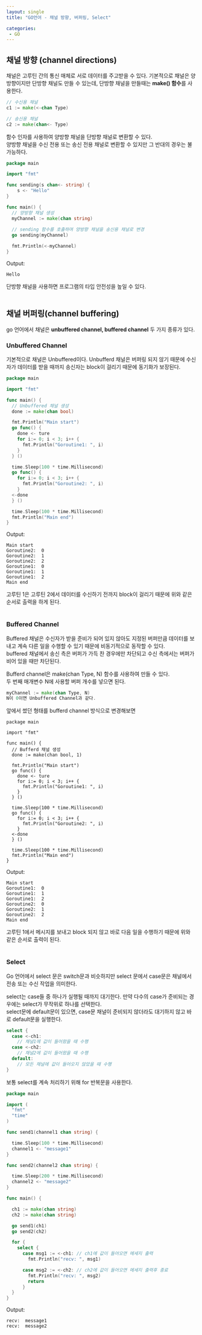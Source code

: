 ```yaml
---
layout: single
title: "GO언어 - 채널 방향, 버퍼링, Select"

categories:
 - GO
---
```



## 채널 방향 (channel directions)
채널은 고루틴 간의 통신 매체로 서로 데이터를 주고받을 수 있다. 기본적으로 채널은 양방향이지만 단방향 채널도 만들 수 있는데,  단방향 채널을 만들때는 **make() 함수**를 사용한다.
```go
// 수신용 채널
c1 := make(<-chan Type)

// 송신용 채널
c2 := make(chan<- Type)
```
함수 인자를 사용하여 양방향 채널을 단방향 채널로 변환할 수 있다. <br>
양방향 채널을 수신 전용 또는 송신 전용 채널로 변환할 수 있지만 그 반대의 경우는 불가능하다. <br>
```go
package main

import "fmt"

func sending(s chan<- string) {
	s <- "Hello"
}

func main() {
  // 양방향 채널 생성
  myChannel := make(chan string)
  
  // sending 함수를 호출하여 양방향 채널을 송신용 채널로 변경
  go sending(myChannel)

  fmt.Println(<-myChannel)
}
```
Output:
```
Hello
```
단방향 채널을 사용하면 프로그램의 타입 안전성을 높일 수 있다. <br> <br>

## 채널 버퍼링(channel buffering)
go 언어에서 채널은 **unbuffered channel, buffered channel** 두 가지 종류가 있다.

### Unbuffered Channel
기본적으로 채널은 Unbuffered이다. Unbufferd 채널은 버퍼링 되지 않기 때문에 수신자가 데이터를 받을 때까지 송신자는 block이 걸리기 때문에 동기화가 보장된다. <br>
```go
package main

import "fmt"

func main() {
  // Unbuffered 채널 생성
  done := make(chan bool)

  fmt.Println("Main start")
  go func() {
    done <- ture
    for i:= 0; i < 3; i++ {
      fmt.Println("Goroutine1: ", i)
    }
  } ()

  time.Sleep(100 * time.Millisecond)
  go func() {
    for i:= 0; i < 3; i++ {
      fmt.Println("Goroutine2: ", i)
    }
  <-done
  } () 

  time.Sleep(100 * time.Millisecond)
  fmt.Println("Main end")
}
```
Output:
```
Main start
Goroutine2:  0
Goroutine2:  1
Goroutine2:  2
Goroutine1:  0
Goroutine1:  1
Goroutine1:  2
Main end
```
고루틴 1은 고루틴 2에서 데이터를 수신하기 전까지 block이 걸리기 때문에 위와 같은 순서로 출력을 하게 된다. <br> <br>

 


 
### Buffered Channel
Buffered 채널은 수신자가 받을 준비가 되어 있지 않아도 지정된 버퍼만큼 데이터를 보내고 계속 다른 일을 수행할 수 있기 때문에 비동기적으로 동작할 수 있다. <br>
buffered 채널에서 송신 측은 버퍼가 가득 찬 경우에만 차단되고 수신 측에서는 버퍼가 비어 있을 때만 차단된다. <br>


Bufferd channel은 make(chan Type, N) 함수를 사용하여 만들 수 있다. <br>
두 번째 매개변수 N에 사용할 버퍼 개수를 넣으면 된다. <br>
```go
myChannel := make(chan Type, N)
N이 0이면 Unbuffered Channel과 같다.
```
 

앞에서 썼던 형태를 bufferd channel 방식으로 변경해보면
```
package main

import "fmt"

func main() {
  // Bufferd 채널 생성
  done := make(chan bool, 1)

  fmt.Println("Main start")
  go func() {
    done <- ture
    for i:= 0; i < 3; i++ {
      fmt.Println("Goroutine1: ", i)
    }
  } ()

  time.Sleep(100 * time.Millisecond)
  go func() {
    for i:= 0; i < 3; i++ {
      fmt.Println("Goroutine2: ", i)
    }
  <-done
  } () 

  time.Sleep(100 * time.Millisecond)
  fmt.Println("Main end")
}
```
Output:
```
Main start
Goroutine1:  0
Goroutine1:  1
Goroutine1:  2
Goroutine2:  0
Goroutine2:  1
Goroutine2:  2
Main end
```
고루틴 1에서 메시지를 보내고 block 되지 않고 바로 다음 일을 수행하기 때문에 위와 같은 순서로 출력이 된다. <br> <br>


### Select
Go 언어에서 select 문은 switch문과 비슷하지만 select 문에서 case문은 채널에서 전송 또는 수신 작업을 의미한다. <br>
 

select는 case들 중 하나가 실행될 때까지 대기한다. 만약 다수의 case가 준비되는 경우에는 select가 무작위로 하나를 선택한다. <br>
select문에 default문이 있으면, case문 채널이 준비되지 않더라도 대기하지 않고 바로 default문을 실행한다. <br>
```go
select {
  case <-ch1:
    // 채널1에 값이 들어왔을 때 수행
  case <-ch2:
    // 채널2에 값이 들어왔을 때 수행
  default:
    // 모든 채널에 값이 들어오지 않았을 때 수행
}
```

보통 select를 계속 처리하기 위해 for 반복문을 사용한다. <br>
```go
package main

import (
  "fmt"
  "time"
)

func send1(channel1 chan string) {

  time.Sleep(100 * time.Millisecond)
  channel1 <- "message1"
}

func send2(channel2 chan string) {

  time.Sleep(200 * time.Millisecond)
  channel2 <- "message2"
}

func main() {

  ch1 := make(chan string)
  ch2 := make(chan string)

  go send1(ch1)
  go send2(ch2)

  for {
    select {
      case msg1 := <-ch1: // ch1에 값이 들어오면 메세지 출력
        fmt.Println("recv: ", msg1)

      case msg2 := <-ch2: // ch2에 값이 들어오면 메세지 출력후 종료
        fmt.Println("recv: ", msg2)
        return
      }
  }
}
```
Output:
```
recv:  message1
recv:  message2
```
